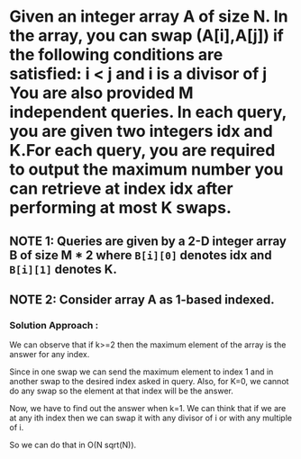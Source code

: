 # Given an integer array A of size N. In the array, you can swap (A[i],A[j]) if the following conditions are satisfied: i < j and i is a divisor of j You are also provided M independent queries. In each query, you are given two integers idx and K.For each query, you are required to output the maximum number you can retrieve at index idx after performing at most K swaps. 
## NOTE 1: Queries are given by a 2-D integer array B of size M * 2 where `B[i][0]` denotes idx and `B[i][1]` denotes K. 
## NOTE 2: Consider array A as 1-based indexed.

### Solution Approach : 

We can observe that if k>=2 then the maximum element of the array is the answer for any index.

Since in one swap we can send the maximum element to index 1 and in another swap to the desired index asked in query.
Also, for K=0, we cannot do any swap so the element at that index will be the answer.

Now, we have to find out the answer when k=1.
We can think that if we are at any ith index then we can swap it with any divisor of i or with any multiple of i.

So we can do that in O(N sqrt(N)).


